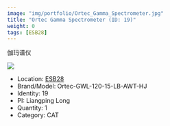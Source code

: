 ```yaml
---
image: "img/portfolio/Ortec_Gamma_Spectrometer.jpg"
title: "Ortec Gamma Spectrometer (ID: 19)"
weight: 0
tags: [ESB28]
---
```


伽玛谱仪

<!--more-->

![](../../img/portfolio/Ortec_Gamma_Spectrometer.jpg)

- Location: [ESB28](../../tags/ESB28)
- Brand/Model: Ortec-GWL-120-15-LB-AWT-HJ
- Identity: 19
- PI: Liangping Long
- Quantity: 1
- Category: CAT






